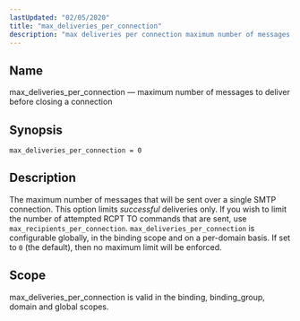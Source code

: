 ```yaml
---
lastUpdated: "02/05/2020"
title: "max_deliveries_per_connection"
description: "max deliveries per connection maximum number of messages to deliver before closing a connection max deliveries per connection 0 The maximum number of messages that will be sent over a single SMTP connection This option limits successful deliveries only If you wish to limit the number of attempted RCPT TO..."
---
```


<a name="conf.ref.max_deliveries_per_connection"></a> 
## Name

max_deliveries_per_connection — maximum number of messages to deliver before closing a connection

## Synopsis

`max_deliveries_per_connection = 0`

<a name="idp25192224"></a> 
## Description

The maximum number of messages that will be sent over a single SMTP connection. This option limits *successful* deliveries only. If you wish to limit the number of attempted RCPT TO commands that are sent, use `max_recipients_per_connection`. `max_deliveries_per_connection` is configurable globally, in the binding scope and on a per-domain basis. If set to `0` (the default), then no maximum limit will be enforced.

<a name="idp25196160"></a> 
## Scope

max_deliveries_per_connection is valid in the binding, binding_group, domain and global scopes.